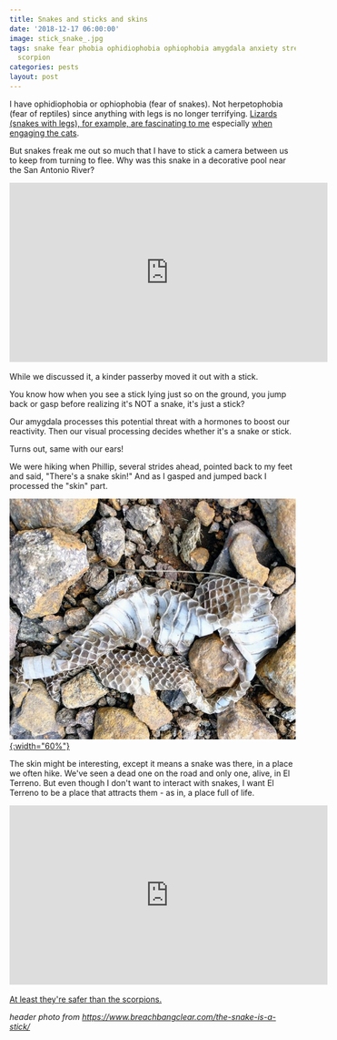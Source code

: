 ```yaml
---
title: Snakes and sticks and skins
date: '2018-12-17 06:00:00'
image: stick_snake_.jpg
tags: snake fear phobia ophidiophobia ophiophobia amygdala anxiety stress reactivity
  scorpion
categories: pests
layout: post
---
```


I have ophidiophobia or ophiophobia (fear of snakes). Not herpetophobia (fear of reptiles) since anything with legs is no longer terrifying. [Lizards (snakes with legs), for example, are fascinating to me](https://reverdecer.annalisagross.com/2018/11/06/lizard-gallery/) especially [when engaging the cats](https://reverdecer.annalisagross.com/2018/11/09/kittens-vs-lizards/).

But snakes freak me out so much that I have to stick a camera between us to keep from turning to flee. Why was this snake in a decorative pool near the San Antonio River?

<iframe width="560" height="315" src="https://www.youtube-nocookie.com/embed/9YjqDOYRjP0" frameborder="0" allow="accelerometer; autoplay; encrypted-media; gyroscope; picture-in-picture" allowfullscreen></iframe>

While we discussed it, a kinder passerby moved it out with a stick.

You know how when you see a stick lying just so on the ground, you jump back or gasp before realizing it's NOT a snake, it's just a stick?

Our amygdala processes this potential threat with a hormones to boost our reactivity. Then our visual processing decides whether it's a snake or stick.

Turns out, same with our ears!

We were hiking when Phillip, several strides ahead, pointed back to my feet and said, "There's a snake skin!" And as I gasped and jumped back I processed the "skin" part. 

[![](/images/snake_skin_.jpg){:width="60%"}](/images/snake_skin.jpg)

The skin might be interesting, except it means a snake was there, in a place we often hike. We've seen a dead one on the road and only one, alive, in El Terreno. But even though I don't want to interact with snakes, I want El Terreno to be a place that attracts them - as in, a place full of life.

<iframe width="560" height="315" src="https://www.youtube-nocookie.com/embed/6EM-0CS6Vhw" frameborder="0" allow="accelerometer; autoplay; encrypted-media; gyroscope; picture-in-picture" allowfullscreen></iframe>

[At least they're safer than the scorpions.](https://reverdecer.annalisagross.com/2018/06/26/picadura-escorpion/)

*header photo from https://www.breachbangclear.com/the-snake-is-a-stick/*